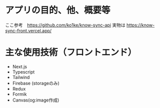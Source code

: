 # アプリの目的、他、概要等
ここ参考　https://github.com/ko1ke/know-sync-api 
実物は https://know-sync-front.vercel.app/

# 主な使用技術（フロントエンド）
- Next.js
- Typescript
- Tailwind
- Firebase (storageのみ)
- Redux
- Formik
- Canvas(og:image作成)
